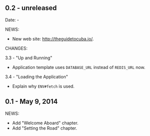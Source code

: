 0.2 - unreleased
---

Date: -

NEWS:

*   New web site: http://theguidetocuba.io/.

CHANGES:

3.3 - "Up and Running"

*   Application template uses `DATABASE_URL` instead of `REDIS_URL` now.

3.4 - "Loading the Application"

*   Explain why `ENV#fetch` is used.

0.1 - May 9, 2014
---

NEWS:

*   Add "Welcome Aboard" chapter.
*   Add "Setting the Road" chapter.
